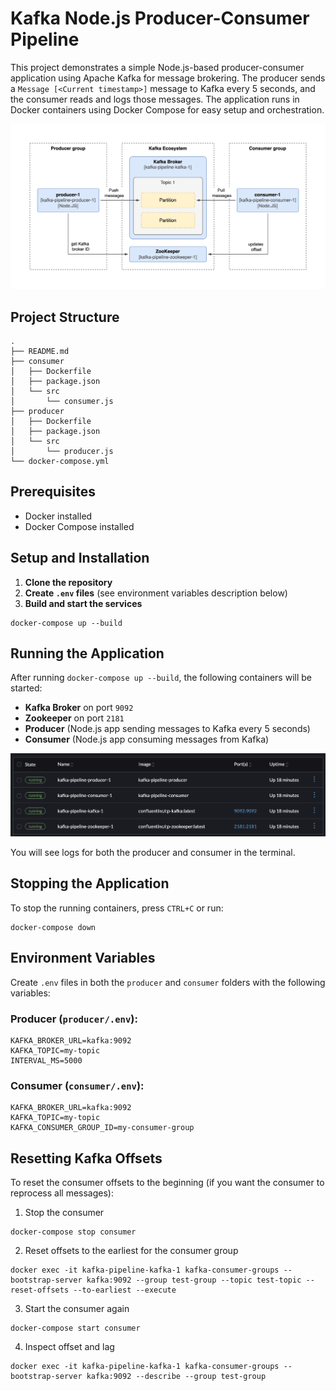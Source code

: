 # Kafka Node.js Producer-Consumer Pipeline

This project demonstrates a simple Node.js-based producer-consumer application using Apache Kafka for message brokering. The producer sends a `Message [<Current timestamp>]` message to Kafka every 5 seconds, and the consumer reads and logs those messages. The application runs in Docker containers using Docker Compose for easy setup and orchestration.

![kafka-pipeline-arhitecture](images/kafka-arch.drawio.png)

## Project Structure

```
.
├── README.md
├── consumer
│   ├── Dockerfile
│   ├── package.json
│   └── src
│       └── consumer.js
├── producer
│   ├── Dockerfile
│   ├── package.json
│   └── src
│       └── producer.js
└── docker-compose.yml
```

## Prerequisites

- Docker installed
- Docker Compose installed

## Setup and Installation

1. **Clone the repository**
2. **Create `.env` files** (see environment variables description below)
3. **Build and start the services**

```
docker-compose up --build
```

## Running the Application

After running `docker-compose up --build`, the following containers will be started:

- **Kafka Broker** on port `9092`
- **Zookeeper** on port `2181`
- **Producer** (Node.js app sending messages to Kafka every 5 seconds)
- **Consumer** (Node.js app consuming messages from Kafka)

![containers-in-rancher](images/rancher-containers.png)

You will see logs for both the producer and consumer in the terminal.

## Stopping the Application

To stop the running containers, press `CTRL+C` or run:

```
docker-compose down
```

## Environment Variables

Create `.env` files in both the `producer` and `consumer` folders with the following variables:

### Producer (`producer/.env`):

```
KAFKA_BROKER_URL=kafka:9092
KAFKA_TOPIC=my-topic
INTERVAL_MS=5000
```

### Consumer (`consumer/.env`):

```
KAFKA_BROKER_URL=kafka:9092
KAFKA_TOPIC=my-topic
KAFKA_CONSUMER_GROUP_ID=my-consumer-group
```

## Resetting Kafka Offsets

To reset the consumer offsets to the beginning (if you want the consumer to reprocess all messages):

1. Stop the consumer

```
docker-compose stop consumer
```

2. Reset offsets to the earliest for the consumer group

```
docker exec -it kafka-pipeline-kafka-1 kafka-consumer-groups --bootstrap-server kafka:9092 --group test-group --topic test-topic --reset-offsets --to-earliest --execute
```

3. Start the consumer again

```
docker-compose start consumer
```

4. Inspect offset and lag

```
docker exec -it kafka-pipeline-kafka-1 kafka-consumer-groups --bootstrap-server kafka:9092 --describe --group test-group
```
